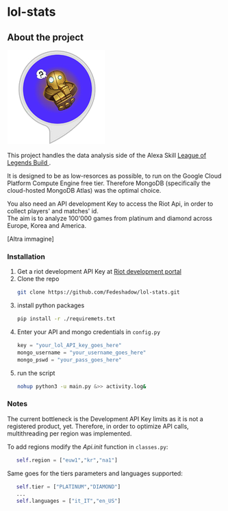 # lol-stats

## About the project
![Logo](images/logo.png)

This project handles the data analysis side of the Alexa Skill [League of Legends Build ](https://it.wikipedia.org/wiki/Lingua_italiana "Lingua italiana").

It is designed to be as low-resorces as possible, to run on the Google Cloud Platform Compute Engine free tier.
Therefore MongoDB (specifically the cloud-hosted MongoDB Atlas) was the optimal choice.

You also need an API development Key to access the Riot Api, in order to collect players' and matches' id.\
The aim is to analyze 100'000 games from platinum and diamond across Europe, Korea and America.

[Altra immagine]
###  Installation
1. Get a riot development API Key at [Riot development portal](https://developer.riotgames.com)
2. Clone the repo
	```sh 
	git clone https://github.com/Fedeshadow/lol-stats.git
	```
3. install python packages
	```sh 
	pip install -r ./requiremets.txt
	```
4. Enter your API and mongo credentials in  `config.py`
	```python
	key = "your_lol_API_key_goes_here"
	mongo_username = "your_username_goes_here"
	mongo_pswd = "your_pass_goes_here"
	```
5. run the script
	```sh 
	nohup python3 -u main.py &>> activity.log&
	```

### Notes
The current bottleneck is the Development API Key limits as it is not a registered product, yet.
Therefore, in order to optimize API calls, multithreading per region was implemented.

To add regions modify the *Api._init_* function in  `classes.py`:
```python
   self.region = ["euw1","kr","na1"]
```

Same goes for the tiers parameters and languages supported:
```python
   self.tier = ["PLATINUM","DIAMOND"]
   ...
   self.languages = ["it_IT","en_US"]
```
